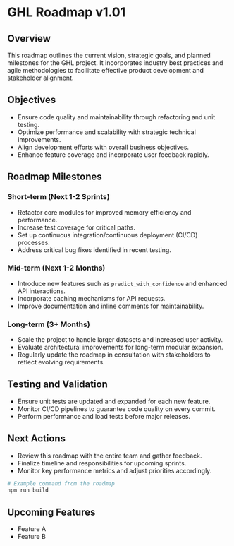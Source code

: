 # GHL Roadmap v1.01

## Overview
This roadmap outlines the current vision, strategic goals, and planned milestones for the GHL project. It incorporates industry best practices and agile methodologies to facilitate effective product development and stakeholder alignment.

## Objectives
- Ensure code quality and maintainability through refactoring and unit testing.
- Optimize performance and scalability with strategic technical improvements.
- Align development efforts with overall business objectives.
- Enhance feature coverage and incorporate user feedback rapidly.

## Roadmap Milestones
### Short-term (Next 1-2 Sprints)
- Refactor core modules for improved memory efficiency and performance.
- Increase test coverage for critical paths.
- Set up continuous integration/continuous deployment (CI/CD) processes.
- Address critical bug fixes identified in recent testing.

### Mid-term (Next 1-2 Months)
- Introduce new features such as `predict_with_confidence` and enhanced API interactions.
- Incorporate caching mechanisms for API requests.
- Improve documentation and inline comments for maintainability.

### Long-term (3+ Months)
- Scale the project to handle larger datasets and increased user activity.
- Evaluate architectural improvements for long-term modular expansion.
- Regularly update the roadmap in consultation with stakeholders to reflect evolving requirements.

## Testing and Validation
- Ensure unit tests are updated and expanded for each new feature.
- Monitor CI/CD pipelines to guarantee code quality on every commit.
- Perform performance and load tests before major releases.

## Next Actions
- Review this roadmap with the entire team and gather feedback.
- Finalize timeline and responsibilities for upcoming sprints.
- Monitor key performance metrics and adjust priorities accordingly.

```bash
# Example command from the roadmap
npm run build
```

## Upcoming Features

- Feature A
- Feature B 